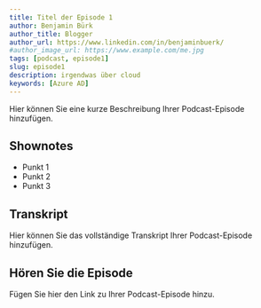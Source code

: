 ```yaml
---
title: Titel der Episode 1
author: Benjamin Bürk
author_title: Blogger
author_url: https://www.linkedin.com/in/benjaminbuerk/
#author_image_url: https://www.example.com/me.jpg
tags: [podcast, episode1]
slug: episode1
description: irgendwas über cloud
keywords: [Azure AD]
---
```


Hier können Sie eine kurze Beschreibung Ihrer Podcast-Episode hinzufügen.

<!--truncate-->

## Shownotes

- Punkt 1
- Punkt 2
- Punkt 3

## Transkript

Hier können Sie das vollständige Transkript Ihrer Podcast-Episode hinzufügen.

## Hören Sie die Episode

Fügen Sie hier den Link zu Ihrer Podcast-Episode hinzu.
